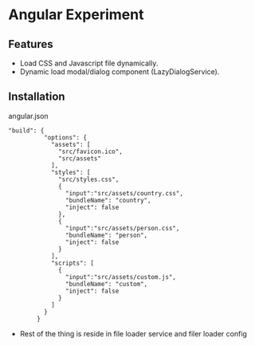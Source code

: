 # Angular Experiment
## Features

- Load CSS and Javascript file dynamically.
- Dynamic load modal/dialog component (LazyDialogService).

## Installation
angular.json

```
"build": {
          "options": {
            "assets": [
              "src/favicon.ico",
              "src/assets"
            ],
            "styles": [
              "src/styles.css",
              {
                "input":"src/assets/country.css",
                "bundleName": "country",
                "inject": false
              },
              {
                "input":"src/assets/person.css",
                "bundleName": "person",
                "inject": false
              }  
            ],
            "scripts": [
              {
                "input":"src/assets/custom.js",
                "bundleName": "custom",
                "inject": false
              }
            ]
          }
        }
```
- Rest of the thing is reside in file loader service and filer loader config